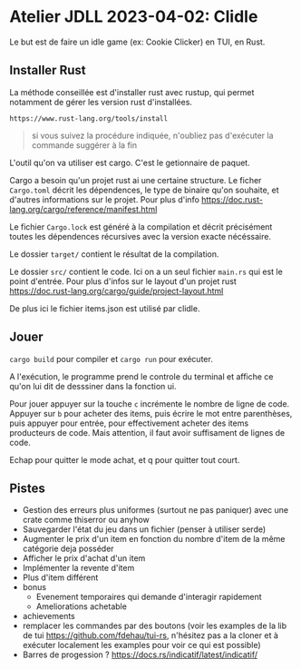 # Atelier JDLL 2023-04-02: Clidle

Le but est de faire un idle game (ex: Cookie Clicker) en TUI, en Rust.

## Installer Rust
La méthode conseillée est d'installer rust avec rustup, qui permet notamment de gérer les version rust d'installées.
```
https://www.rust-lang.org/tools/install
```

> si vous suivez la procédure indiquée, n'oubliez pas d'exécuter la commande suggérer à la fin

L'outil qu'on va utiliser est cargo. C'est le getionnaire de paquet.

Cargo a besoin  qu'un projet rust ai une certaine structure.
Le ficher `Cargo.toml` décrit les dépendences, le type de binaire qu'on souhaite, et d'autres informations sur le projet. Pour plus d'info https://doc.rust-lang.org/cargo/reference/manifest.html

Le fichier `Cargo.lock` est généré à la compilation et décrit précisément toutes les dépendences récursives
avec la version exacte nécéssaire.

Le dossier `target/` contient le résultat de la compilation.

Le dossier `src/` contient le code. Ici on a un seul fichier `main.rs` qui est le point d'entrée. Pour plus d'infos 
sur le layout d'un projet rust https://doc.rust-lang.org/cargo/guide/project-layout.html

De plus ici le fichier items.json est utilisé par clidle.

## Jouer
`cargo build` pour compiler et `cargo run` pour exécuter.

A l'exécution, le programme prend le controle du terminal et affiche ce qu'on lui dit de desssiner
dans la fonction ui.

Pour jouer appuyer sur la touche `c` incrémente le nombre de ligne de code.
Appuyer sur `b` pour acheter des items, puis écrire le mot entre parenthèses, puis appuyer pour entrée,
pour effectivement acheter des items producteurs de code. Mais attention, il faut avoir 
suffisament de lignes de code.

Echap pour quitter le mode achat, et q pour quitter tout court.


## Pistes

- Gestion des erreurs plus uniformes (surtout ne pas paniquer) avec une crate comme thiserror ou anyhow
- Sauvegarder l'état du jeu dans un fichier (penser à utiliser serde)
- Augmenter le prix d'un item en fonction du nombre d'item de la même catégorie deja posséder
- Afficher le prix d'achat d'un item
- Implémenter la revente d'item
- Plus d'item différent
- bonus
    - Evenement temporaires qui demande d'interagir rapidement
    - Ameliorations achetable
- achievements
- remplacer les commandes par des boutons (voir les examples de la lib de tui https://github.com/fdehau/tui-rs, n'hésitez pas a la cloner et à exécuter localement les examples pour voir ce qui est possible)
- Barres de progession ? https://docs.rs/indicatif/latest/indicatif/
